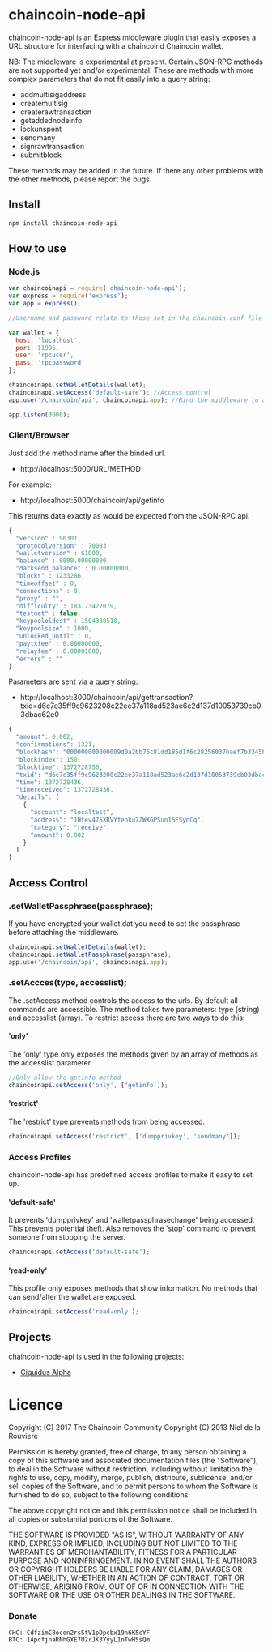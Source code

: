 # chaincoin-node-api

chaincoin-node-api is an Express middleware plugin that easily exposes a URL structure for interfacing with a chaincoind Chaincoin wallet.

NB: The middleware is experimental at present. Certain JSON-RPC methods are not supported yet and/or experimental. These are methods with more complex parameters that do not fit easily into a query string:

- addmultisigaddress
- createmultisig
- createrawtransaction
- getaddednodeinfo
- lockunspent
- sendmany
- signrawtransaction
- submitblock

These methods may be added in the future. If there any other problems with the other methods, please report the bugs.

## Install

```javascript
npm install chaincoin-node-api
```

## How to use

### Node.js

```javascript
var chaincoinapi = require('chaincoin-node-api');
var express = require('express');
var app = express();

//Username and password relate to those set in the chaincoin.conf file

var wallet = {
  host: 'localhost',
  port: 11995,
  user: 'rpcuser',
  pass: 'rpcpassword'
};

chaincoinapi.setWalletDetails(wallet);
chaincoinapi.setAccess('default-safe'); //Access control
app.use('/chaincoin/api', chaincoinapi.app); //Bind the middleware to any chosen url

app.listen(3000);
```

### Client/Browser

Just add the method name after the binded url.

* http://localhost:5000/URL/METHOD

For example:

* http://localhost:5000/chaincoin/api/getinfo

This returns data exactly as would be expected from the JSON-RPC api.

```javascript
{
  "version" : 90301,
  "protocolversion" : 70003,
  "walletversion" : 61000,
  "balance" : 0000.00000000,
  "darksend_balance" : 0.00000000,
  "blocks" : 1233286,
  "timeoffset" : 0,
  "connections" : 8,
  "proxy" : "",
  "difficulty" : 183.73427079,
  "testnet" : false,
  "keypoololdest" : 1504388518,
  "keypoolsize" : 1000,
  "unlocked_until" : 0,
  "paytxfee" : 0.00000000,
  "relayfee" : 0.00001000,
  "errors" : ""
}
```

Parameters are sent via a query string:

* http://localhost:3000/chaincoin/api/gettransaction?txid=d6c7e35ff9c9623208c22ee37a118ad523ae6c2d137d10053739cb03dbac62e0

```javascript
{
  "amount": 0.002,
  "confirmations": 1321,
  "blockhash": "000000000000009d0a2bb76c81dd185d1f6c28256037baef7b3345b7a7e958c7",
  "blockindex": 150,
  "blocktime": 1372728756,
  "txid": "d6c7e35ff9c9623208c22ee37a118ad523ae6c2d137d10053739cb03dbac62e0",
  "time": 1372728436,
  "timereceived": 1372728436,
  "details": [
    {
      "account": "localtest",
      "address": "1Htev475XRVYfenku7ZWXGPSun15ESynCq",
      "category": "receive",
      "amount": 0.002
    }
  ]
}
```

## Access Control

### .setWalletPassphrase(passphrase);

If you have encrypted your wallet.dat you need to set the passphrase before attaching the middleware.
```javascript
chaincoinapi.setWalletDetails(wallet);
chaincoinapi.setWalletPassphrase(passphrase);
app.use('/chaincoin/api', chaincoinapi.app);
```

### .setAccces(type, accesslist);

The .setAccess method controls the access to the urls. By default all commands are accessible. The method takes two parameters: type (string) and accesslist (array). To restrict access there are two ways to do this:

#### 'only'

The 'only' type only exposes the methods given by an array of methods as the accesslist parameter.

```javascript
//Only allow the getinfo method
chaincoinapi.setAccess('only', ['getinfo']);
```

#### 'restrict'

The 'restrict' type prevents methods from being accessed.

```javascript
chaincoinapi.setAccess('restrict', ['dumpprivkey', 'sendmany']);
```

### Access Profiles

chaincoin-node-api has predefined access profiles to make it easy to set up.

#### 'default-safe'

It prevents 'dumpprivkey' and 'walletpassphrasechange' being accessed. This prevents potential theft. Also removes the 'stop' command to prevent someone from stopping the server.

```javascript
chaincoinapi.setAccess('default-safe');
```

#### 'read-only'

This profile only exposes methods that show information. No methods that can send/alter the wallet are exposed.

```javascript
chaincoinapi.setAccess('read-only');
```

## Projects

chaincoin-node-api is used in the following projects:

* [Ciquidus Alpha](https://explorer.chaincoin.org)


# Licence

Copyright (C) 2017 The Chaincoin Community
Copyright (C) 2013 Niel de la Rouviere

Permission is hereby granted, free of charge, to any person obtaining a copy of this software and associated documentation files (the "Software"), to deal in the Software without restriction, including without limitation the rights to use, copy, modify, merge, publish, distribute, sublicense, and/or sell copies of the Software, and to permit persons to whom the Software is furnished to do so, subject to the following conditions:

The above copyright notice and this permission notice shall be included in all copies or substantial portions of the Software.

THE SOFTWARE IS PROVIDED "AS IS", WITHOUT WARRANTY OF ANY KIND, EXPRESS OR IMPLIED, INCLUDING BUT NOT LIMITED TO THE WARRANTIES OF MERCHANTABILITY, FITNESS FOR A PARTICULAR PURPOSE AND NONINFRINGEMENT. IN NO EVENT SHALL THE AUTHORS OR COPYRIGHT HOLDERS BE LIABLE FOR ANY CLAIM, DAMAGES OR OTHER LIABILITY, WHETHER IN AN ACTION OF CONTRACT, TORT OR OTHERWISE, ARISING FROM, OUT OF OR IN CONNECTION WITH THE SOFTWARE OR THE USE OR OTHER DEALINGS IN THE SOFTWARE.


### Donate
    
    CHC: CdfzimC8ocon2rsStV1pDpcbx19n6K5cYF
    BTC: 1ApcfjnaRNhGXE7U2rJK3YyyL1nTwH5sQm
